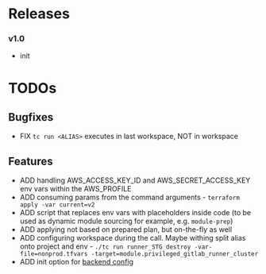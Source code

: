 # Releases

### v1.0
- init



# TODOs

## Bugfixes
- FIX `tc run <ALIAS>` executes in last workspace, NOT in <ALIAS> workspace

## Features
- ADD handling AWS_ACCESS_KEY_ID and AWS_SECRET_ACCESS_KEY env vars within the AWS_PROFILE
- ADD consuming params from the command arguments - `terraform apply -var current=v2`
- ADD script that replaces env vars with placeholders inside code (to be used as dynamic module sourcing for example, e.g. `module-prep`)
- ADD applying not based on prepared plan, but on-the-fly as well
- ADD configuring workspace during the call. Maybe withing split alias onto project and env - `./tc run runner_STG destroy -var-file=nonprod.tfvars -target=module.privileged_gitlab_runner_cluster`
- ADD init option for [backend config](https://developer.hashicorp.com/terraform/language/settings/backends/configuration#partial-configuration)
